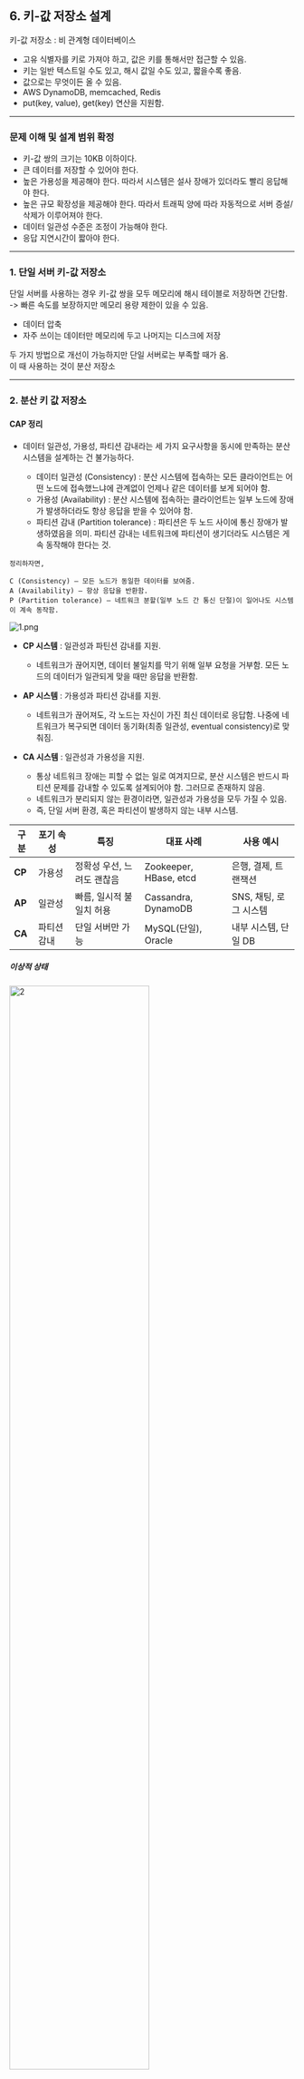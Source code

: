 ## 6. 키-값 저장소 설계

키-값
저장소 : 비 관계형 데이터베이스  
- 고유 식별자를 키로 가져야 하고, 값은 키를 통해서만 접근할 수 있음.
- 키는 일반 텍스트일 수도 있고, 해시 값일 수도 있고, 짧을수록 좋음. 
- 값으로는 무엇이든 올 수 있음. 
- AWS DynamoDB, memcached, Redis
- put(key, value), get(key) 연산을 지원함.

---

### 문제 이해 및 설계 범위 확정

- 키-값 쌍의 크기는 10KB 이하이다. 
- 큰 데이터를 저장할 수 있어야 한다.
- 높은 가용성을 제공해야 한다. 따라서 시스템은 설사 장애가 있더라도 빨리 응답해야 한다. 
- 높은 규모 확장성을 제공해야 한다. 따라서 트래픽 양에 따라 자동적으로 서버 증설/삭제가 이루어져야 한다. 
- 데이터 일관성 수준은 조정이 가능해야 한다.
- 응답 지연시간이 짧아야 한다. 

---

### 1. 단일 서버 키-값 저장소

단일 서버를 사용하는 경우 키-값 쌍을 모두 메모리에 해시 테이블로 저장하면 간단함.  
-> 빠른 속도를 보장하지만 메모리 용량 제한이 있을 수 있음. 

- 데이터 압축
- 자주 쓰이는 데이터만 메모리에 두고 나머지는 디스크에 저장

두 가지 방법으로 개선이 가능하지만 단일 서버로는 부족할 때가 옴.  
이 때 사용하는 것이 분산 저장소

---

### 2. 분산 키 값 저장소

#### CAP 정리

- 데이터 일관성, 가용성, 파티션 감내라는 세 가지 요구사항을 동시에 만족하는 분산 시스템을 설계하는 건 불가능하다.

  - 데이터 일관성 (Consistency) : 분산 시스템에 접속하는 모든 클라이언트는 어떤 노드에 접속했느냐에 관계없이 언제나 같은 데이터를 보게 되어야 함. 
  - 가용성 (Availability) : 분산 시스템에 접속하는 클라이언트는 일부 노드에 장애가 발생하더라도 항상 응답을 받을 수 있어야 함.
  - 파티션 감내 (Partition tolerance) : 파티션은 두 노드 사이에 통신 장애가 발생하였음을 의미. 파티션 감내는 네트워크에 파티션이 생기더라도 시스템은 게속 동작해야 한다는 것. 

```
정리하자면,  

C (Consistency) — 모든 노드가 동일한 데이터를 보여줌.  
A (Availability) — 항상 응답을 반환함.  
P (Partition tolerance) — 네트워크 분할(일부 노드 간 통신 단절)이 일어나도 시스템이 계속 동작함.
```

![1.png](Img/1.png)

- **CP 시스템** : 일관성과 파틴션 감내를 지원.
  - 네트워크가 끊어지면, 데이터 불일치를 막기 위해 일부 요청을 거부함.
    모든 노드의 데이터가 일관되게 맞을 때만 응답을 반환함.


- **AP 시스템** : 가용성과 파티션 감내를 지원.
  - 네트워크가 끊어져도, 각 노드는 자신이 가진 최신 데이터로 응답함.
    나중에 네트워크가 복구되면 데이터 동기화(최종 일관성, eventual consistency)로 맞춰짐.


- **CA 시스템** : 일관성과 가용성을 지원. 
  - 통상 네트워크 장애는 피할 수 없는 일로 여겨지므로, 분산 시스템은 반드시 파티션 문제를 감내할 수 있도록 설계되어야 함. 그러므로 존재하지 않음. 
  - 네트워크가 분리되지 않는 환경이라면, 일관성과 가용성을 모두 가질 수 있음. 
  - 즉, 단일 서버 환경, 혹은 파티션이 발생하지 않는 내부 시스템.

| 구분    | 포기 속성  | 특징              | 대표 사례                  | 사용 예시           |
| ----- |--------| --------------- | ---------------------- | --------------- |
| **CP** | 가용성    | 정확성 우선, 느려도 괜찮음 | Zookeeper, HBase, etcd | 은행, 결제, 트랜잭션    |
| **AP** | 일관성    | 빠름, 일시적 불일치 허용  | Cassandra, DynamoDB    | SNS, 채팅, 로그 시스템 |
| **CA** | 파티션 감내 | 단일 서버만 가능       | MySQL(단일), Oracle      | 내부 시스템, 단일 DB   |


    
##### 이상적 상태
<img src="Img/2.png" alt="2" width="70%">

##### 실세계의 분산 시스템
<img src="Img/3.png" alt="3" width="70%">  

- 분산 시스템은 파티션 문제를 피할 수 없음. 이 경우 우리는 일관성과 가용성 중 하나를 선택해야 함.  

**(1). 일관성을 선택할 경우 (CP 시스템)**
- 데이터 불일치 문제를 피하기 위해 n1, n2에 대해 쓰기 연산을 중단 시켜야 함 -> 가용성 깨짐. 
- 데이터의 정확성이 매우 중요하고, 잠깐의 장애보다 정합성이 중요할 경우 사용.

**(2). 가용성을 선택할 경우 (AP 시스템)**
- 낡은 데이터를 반환하더라도 읽기 연산을 계속 허용해야 함. 
- 데이터 일관성보다도 서비스 중간이 더 큰 리스크일 경우 사용. 


---

### 시스템 컴포넌트

### 1. 데이터 파티션

데이터를 작은 파티션들로 분할한 다음 여러 대의 서버에 저장하는 것이 가장 간단함.   
-> 두 가지 문제를 중요하게 따져 보아야 함.  

- 데이터를 여러 서버에 고르게 분산할 수 있는가? 
- 노드가 추가되거나 삭제될 때 데이터의 이동을 최소화할 수 있는가? 

앞서 5장에서 배운 안정 해시를 사용할 경우
1. 규모 확장 자동화 (automatic scaling) : 시스템 부하에 따라 서버가 자동으로 추가되거나 삭제되도록 만들 수 있음.
2. 다양성 (heterogeneity) : 각 서버의 용량에 맞게 가상 노드의 수를 조정할 수 있음. 

#### 데이터 다중화

높은 가용성, 안전성 확보를 위해서는 데이터를 N개 서버에 비동기적으로 다중화 해야 함.  

<img src="Img/4.png" alt="4" width="70%">

- 시계 방향으로 만나는 첫 N개 서버에 데이터의 사본을 저장하는 방식. 
- N이 3이라면 key0에 대한 사본을 s1, s2, s3에 저장하게 됨. 
- 다만 가상 노드를 사용할 시에 N개의 노드가 대응되는 실제 물리 서버의 개수가 N보다 작아질 수 있음. -> 같은 물리 서버를 중복 선택하면 안 됨. 
- 안정성을 담보하기 위해 보통 데이터의 사본은 다른 센터의 서버에 보관하고, 센터들은 고속 네트워크로 연결함. 

### 데이터 일관성

여러 노드에 다중화된 데이터는 적절히 동기화되어야 하는데, 정족수 합의 프로토콜을 사용하면 읽기/쓰기 연산에 일관성을 보장할 수 있음. 

```
정족수 합의 (Quirum Consensus) 프로토콜 

정족수(quorum)란 의사결정을 내리기 위해 필요한 최소한의 동의 수를 뜻함.

- 장애 노드가 있어도 동작 가능
- 네트워크 분할 시에도 일부분이 계속 서비스 가능
- 일관성 수준을 설정으로 조정 가능

- 쓰기 지연 발생 가능 (W 노드 기다려야 함)
- 일시적 데이터 불일치 발생 가능
- 노드 수 늘릴수록 관리 복잡

```

N = 사본 개수  
W = 쓰기 연산에 대한 정족수 (쓰기 연산이 성공한 것으로 간주되려면 적어도 W개의 서버로부터 쓰기 연산이 성공했다는 응답을 받아야 함)  
R = 읽기 연산에 대한 정족수 (읽기 연산이 성공한 것으로 간주되려면 적어도 R개의 서버로부터 읽기 연산이 성공했다는 응답을 받아야 함)  

<img src="Img/5.png" alt="5" width="70%">

중재자가 클라이언트와 노드 사이에서 proxy 역할을 함.
- 서버로부터 W/R개 이상의 응답을 받을 때까지 기다리는 것

R=1, W=N : 빠른 읽기 연산에 최적화된 시스템
W=1, R=N : 빠른 쓰기 연산에 최적화된 시스템
W+R > N : 강한 일관성이 보장됨 (보통 N=3, R=N=2)
W+R <= N : 강한 일관성이 보장되지 않음 (약한 일관성)

#### 실제 사용 예시  

| 시스템                       | 사용 방식                                                         |
| ------------------------- | ------------------------------------------------------------- |
| **Amazon DynamoDB**       | R, W 설정 가능 — 최종 일관성(Eventual) 또는 강한 일관성(Strong) 선택 가능         |
| **Apache Cassandra**      | `QUORUM`, `ONE`, `ALL` 등의 일관성 수준으로 R/W 조합 조정                  |
| **Riak**                  | Dynamo 기반 — R+W>N 규칙 사용                                       |
| **MongoDB (Replica Set)** | Primary/Secondary 구조에서 write concern, read concern 설정으로 유사 구현 |


### 일관성 모델

- 강한 일관성
  - 모든 읽기 연산은 가장 최근에 갱신된 결과를 반환. 클라이언트는 절대로 낡은 데이터를 보지 못함. 
- 약한 일관성
  - 읽기 연산은 가장 최근에 갱신된 결과를 반환하지 못할 수 있음. 
- 최종 일관성 
  - 약한 일관성의 한 형태로, 갱신 결과가 결국에는 모든 사본에 반영(동기화)되는 모델

강한 일관성은 고가용성 시스템에는 적합하지 않음. 보통 Dynamo, 카산드라는 최종 일관성 모델을 선택.

| 구분         | 설명                | 장점            | 단점            | 사용 예시                    |
| ---------- | ----------------- | ------------- | ------------- | ------------------------ |
| **강한 일관성** | 모든 읽기가 최신 데이터 보장  | 데이터 정확성 높음    | 속도 느림, 가용성 낮음 | 결제, 은행, 재고관리             |
| **약한 일관성** | 최신 데이터 아닐 수도 있음   | 빠른 응답, 가용성 높음 | 데이터 불일치 가능    | 로그, 캐시, 분석 시스템           |
| **최종 일관성** | 시간이 지나면 모든 사본이 일치 | 빠르고 가용성 높음    | 일시적 불일치       | SNS, DynamoDB, Cassandra |


### 비 일관성 해소 기법

데이터를 다중화하면 가용성은 높아지지만 사본 간 일관성이 깨질 가능성이 높아짐. 

<img src="Img/6.png" alt="6" width="70%">
<img src="Img/7.png" alt="7" width="70%">
-> 일관성이 깨짐

✔️ **버저닝 (versioning)** : 데이터를 변경할 때마다 해당 데이터의 새로운 버전을 만드는 것.
  - 각 버전의 데이터는 변경 불가능. 


✔️ **벡터 시계** : [서버, 버전]의 순서쌍을 데이터에 매단 것. 
  - 어떤 버전이 선행/후행 버전인지, 다른 버전과의 충돌이 있는지 판별하는 데에 사용함. 
  - 이벤트 간의 인과 관계(causal relationship) 를 추적하기 위한 논리적 타임스탬프(logical timestamp) 기법.
  - 시스템에는 여러 노드(Node)가 존재하고, 각 노드는 자신만의 카운터(clock) 를 가짐.  
    이벤트가 발생할 때마다 자신의 카운터를 +1 증가시킴.  
    메시지를 주고받을 때는 현재의 벡터 시계를 함께 전송하여 인과 관계를 파악함.

<img src="Img/8.png" alt="8" width="80%">

- 작동 원리
  1. 자신의 이벤트 발생   
   → 자신의 카운터를 +1  
   → 예: A가 이벤트 발생 시 → A:3 → 4  
  2. 메시지 송신 시  
   → 자신의 벡터 시계를 메시지에 포함하여 전송.  
  3. 메시지 수신 시  
   → 수신자는 자신의 벡터 시계와 메시지의 벡터 시계를 요소별로 최대값(max) 으로 병합.  
   → 이후 자신의 카운터를 +1 증가.  


- 벡터 시계 단점
  1. 충돌 감지 및 해소 로직이 클라이언트에 들어가야 하므로 클라이언트 구현이 복잡해짐.
  2. [서버:버전] 순서쌍 개수가 굉장히 빠르게 늘어남.   
     -> 이 문제를 해결하려면 임계치를 설정하고 그 이상으로 길어지면 오래된 것을 벡터 시계에서 제거하도록 해야 함.  
     -> 그러나 버전 간 선후 관계가 불명확해져서 충돌 해소 과정의 효율성이 낮아질 수 있음.  
     => 그런데 아마존에서 실제로 그런 문제가 발생한 적 없다고 했으니까 대부분의 기업에서 사용하기에는 적당한 솔루션. 

---

### 장애 처리

1. 장애 감지
   - 보통 두 대 이상의 서버가 장애를 보고하면 실제로 장애가 발생했다고 간주.
   - 모든 노드 사이에 **멀티캐스팅 채널을 구축**하는 것이 가장 손쉬운 방법이지만, 서버가 많을 때는 비효율적임.
<img src="Img/9.png" alt="9" width="60%">

```
장애 감지를 위해 “멀티캐스팅 채널”을 구축한다는 건,
각 노드가 모든 다른 노드에게 주기적으로 ‘나 살아있어(heartbeat)’ 신호를 보내는 것
-> 노드 수가 많을수록 네트워크 부하가 기하급수적으로 커지고 확장성이 떨어지기 때문에 비효율적이라고 볼 수 있음. 
```

| 이유                 | 설명                                                        |
| ------------------ | --------------------------------------------------------- |
| **① 네트워크 부하 급증**   | 노드 수(N)가 늘어날수록 필요한 메시지 수가 **O(N²)** 으로 증가. 네트워크 트래픽이 폭증함. |
| **② 확장성 부족**       | 서버를 추가할 때마다 모든 노드가 새 노드와도 통신해야 함 → 노드 추가 시 설정/관리 복잡.      |
| **③ 장애 오탐 가능성 증가** | 모든 노드가 개별적으로 감지하므로 일시적인 네트워크 지연도 “장애”로 잘못 인식할 수 있음.       |
| **④ 리소스 낭비**       | 장애 감지 목적의 메시지가 너무 많아 CPU/네트워크 리소스를 소모하게 됨.                |

-> 가십 프로토콜 같은 분산형 장애 감지 솔루션이 더 효율적. 

**✔️ 가십 프로토콜**

**동작 원리**
1. 각 노드는 멤버십 목록을 유지. 멤버십 목록은 각 멤버의 ID와 그 박통 카운터 쌍의 목록.
2. 각 노드는 주기적으로 자신의 박동 카운터를 증가시킴.
3. 각 노드는 무작위로 선정된 노드들에게 주기적으로 자기 박동 카운터 목록을 보냄. 
4. 박동 카운터 목록을 받은 노드는 멤버십 목록을 최신 값으로 갱신.
5. 어떤 멤버의 박동 카운터 값이 지정된 시간 동안 갱신되지 않으면 해당 멤버는 장에(offline)인 것으로 간주. 

<img src="Img/10.png" alt="10" width="60%">

### 일시적 장애 처리

가십 프로토콜로 장애를 감지한 시스템은 가용성을 보장하기 위해 조치가 필요함.

**✔️ 느슨한 정족수 접근법** : 네트워크 일부 노드가 장애 상태여도, 남아 있는 정상 노드만으로 읽기·쓰기 연산을 수행하는 기법.
읽기/쓰기 연산을 금지하는 조건을 완화하여 가용성을 높임.
- 쓰기 연산을 수행할 W개의 건강한 서버와 읽기 연산을 수행할 R개의 건강한 서버를 해시 링에서 고름. 이 때 장애 상태인 서버는 무시.
- 해시 링(Hash Ring)에서 원래 요청을 담당해야 할 노드 중 일부가 장애 상태면, 그 다음 순서의 건강한 노드에게 요청을 위임함.
- 단, 나중에 장애 노드가 복구되면 데이터 재동기화 필요 (→ 아래 ‘임시 위탁 기법’과 연관)

**✔️ 임시 위탁 기법** : 장애 노드 대신 임시로 다른 노드가 요청을 처리하고, 나중에 원래 노드가 복구되면 변경분을 돌려주는 기법.
- 장애 서버로 가는 요청은 다른 서버에서 처리. 
- 그동안 발생한 변경사항은 서버가 복구되었을 때 일괄 반영 (일관성 보존).
- 이렇게 임시로 처리된 서버에는 그에 대한 단서(hint)를 남김.

<img src="Img/11.png" alt="11" width="60%">

``` 
동작 방식
  - 장애 감지: A 노드가 죽었을 때, 원래 A가 담당하던 데이터를 B가 대신 저장함.
  - Hint 저장: B는 "이 데이터는 원래 A가 처리해야 했던 것"이라는 Hint(단서) 를 함께 저장함.
  - 복구 시점: A가 복구되면 B가 Hint를 보고 A에게 해당 데이터 변경분을 전송 → 일관성 회복.

주의할 점
  - 임시 노드에 저장된 Hint가 너무 많아지면 스토리지 부담 증가
  - 복구 시점에 Hint 전달 트래픽이 몰릴 수 있음 → 일시적 부하 스파이크
  - 따라서 대부분의 시스템은 Hint 만료 시간(TTL) 을 설정함 (예: 3시간~24시간)
  ```

### 영구 장애 처리

임시 위탁 기법은 일시적 장애를 처리하기 위한 것.
영구적인 노드의 장애 상태는 반-엔트로피 프로토콜을 구현하여 사본을 동기화함. 

**✔️ 반-엔트로피 프로토콜**
- 사본 간의 일관성이 망가진 상태를 탐지하고 전송 데이터의 양을 줄이기 위해서 머클 트리를 사용.
  - 머클 트리(해시 트리)는 각 노드에 그 자식 노드들에 보관된 값의 해시, 자식 노드들의 레이블로부터 계산된 해시 값을 레이블로 붙여주는 트리. 
  - 대규모 자료 구조 내용을 효과적이고 안전하게 검증 가능.

1단계 : 키 공간을 다음과 같이 버킷으로 나눔.  
<img src="Img/12.png" alt="12" width="60%">

2단계 : 버킷에 포함된 각각의 키에 균등 분포 해시 함수를 적용하여 해시 값을 계산.
<img src="Img/13.png" alt="13" width="60%">

3단계 : 버킷 별로 해시 값을 계산한 후, 해당 해시 값을 레이블로 갖는 노드를 만듦.
<img src="Img/14.png" alt="14" width="60%">

4단계 : 자식 노드의 레이블로부터 새로운 해시 값을 계산해서 이진 트리를 상향식으로 구성해 나감.
<img src="Img/15.png" alt="15" width="60%">

이 두 머클트리의 비교는 루트 노드의 해시 값을 비교하는 것에서 시작. 

- 루트노드의 해시 값이 일치한다면 두 서버는 같은 데이터를 갖는 것.
- 일치하지 않으면 왼쪽부터 오른쪽까지 자식 노드의 해시 값을 비교. 
- 아래쪽으로 계속 탐색하면서 다른 데이터를 갖는 버킷을 찾으면, 그 버킷들만 동기화하면 됨.

그러나, 실제 시스템의 경우 버킷 하나 당 크기가 꽤 크기 때문에 단순히 버킷 단위로 전체를 다시 복제(sync) 하는 것은 비효율적.    
-> 따라서 머클 트리를 활용한 시스템에서는, 버킷 내부에서도 데이터 조각 단위로 해시를 구성하여, 루트-리프 탐색을 통해 정확히 불일치가 발생한 부분만 선택적으로 동기화하도록 설계.  
-> 네트워크로 전송되는 데이터 양을 최소화하면서도, 데이터 정합성을 유지 가능.    
  이 방식은 대규모 분산 데이터베이스나 Dynamo류 시스템에서 Replica 간 Anti-Entropy 프로세스로 활용.

#### 데이터 센터 장애 처리

정전, 네트워크 장애, 자연 재해 등으로 발생 발생 가능. 다중화하는 것이 중요.

---

### 시스템 아키텍처 다이어그램

- 클라이언트는 키-값 저장소가 제공하는 두 가지 단순한 API, get/put과 통신.
- 중재자는 클라이언트에게 키-값 저장소에 대한 프록시 역할을 하는 노드.
- 노드는 안정 해시의 해시 링 위에 분포.

<img src="Img/16.png" alt="16" width="60%">

- 노드는 자동으로 추가/삭제할 수 있도록 하고, 시스템은 완전히 분산함. 
- 데이터는 여러 노드에 다중화됨.
- 모든 노드가 같은 책임을 지므로, SPOF는 존재하지 않음.

<img src="Img/17.png" alt="17" width="70%">

---

#### 쓰기 경로
<img src="Img/18.png" alt="18" width="60%">

1. 쓰기 요청이 커밋 로그에 기록됨.
2. 데이터가 메모리 캐시에 기록됨.
3. 메모리 캐시가 가득차거나 사전에 정의된 어떤 임계치에 도달하면 데이터는 디스크에 있는 SSTable에 기록됨. 
   - SSTable은 <키-값> 의 순서쌍을 정렬된 리스트 형태로 관리하는 테이블. 

---

#### 읽기 경로

읽기 요청을 받은 노드는 데이터가 메모리 캐시에 있는지부터 살핌. 

- 있는 경우  
<img src="Img/19.png" alt="19" width="60%">

- 없는 경우  
<img src="Img/20.png" alt="20" width="60%">
  - 어느 SSTable에 키가 있는지 알아내기 위해 블룸 필터 사용.
  
1. 데이터가 메모리에 있는지 검사.
2. 메모리에 없으므로 블룸 필터를 검사.
3. 블룸 필터를 통해 어떤 SSTable에 키가 보관되어 있는지 알아냄. 
4. SSTable에서 데이터를 가져옴.
5. 해당 데이터를 클라이언트에게 반환. 

```
블룸 필터(Bloom Filter)는 확률적 데이터 구조로, 이 값이 집합에 있는지 없는지를 빠르게 검사할 때 쓰이는 자료구조.

- 집합(Set) 데이터를 저장하지 않고 비트 배열(Bit Array) + 여러 해시 함수(Hash Function)만 사용.
- 장점: 메모리 효율적, 매우 빠른 조회.
- 단점: 거짓 양성(False Positive) 가능 → “있다”라고 나올 수 있지만 실제로는 없을 수 있음.
  - 하지만 거짓 음성(False Negative) 은 절대 없음 → “없다”라고 나오면 확실히 없음.
```

---

### 요약

![21.png](Img/21.png)